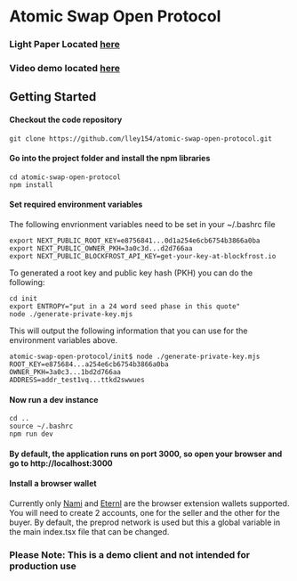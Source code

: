 # Atomic Swap Open Protocol
### Light Paper Located [here](http://)
### Video demo located [here](http://)
##
## Getting Started
#### Checkout the code repository
```
git clone https://github.com/lley154/atomic-swap-open-protocol.git
```

#### Go into the project folder and install the npm libraries
```
cd atomic-swap-open-protocol
npm install
```
#### Set required environment variables
The following envrionment variables need to be set in your ~/.bashrc file
```
export NEXT_PUBLIC_ROOT_KEY=e8756841...0d1a254e6cb6754b3866a0ba
export NEXT_PUBLIC_OWNER_PKH=3a0c3d...d2d766aa
export NEXT_PUBLIC_BLOCKFROST_API_KEY=get-your-key-at-blockfrost.io
```
To generated a root key and public key hash (PKH) you can do the following:
```
cd init
export ENTROPY="put in a 24 word seed phase in this quote"
node ./generate-private-key.mjs
```
This will output the following information that you can use for the environment variables above.
```
atomic-swap-open-protocol/init$ node ./generate-private-key.mjs 
ROOT_KEY=e875684...a254e6cb6754b3866a0ba
OWNER_PKH=3a0c3...1bd2d766aa
ADDRESS=addr_test1vq...ttkd2swwues
```

#### Now run a dev instance
```
cd ..
source ~/.bashrc
npm run dev
```
#### By default, the application runs on port 3000, so open your browser and go to http://localhost:3000

#### Install a browser wallet
Currently only [Nami](https://chrome.google.com/webstore/detail/nami/lpfcbjknijpeeillifnkikgncikgfhdo) and [Eternl](https://chrome.google.com/webstore/detail/eternl/kmhcihpebfmpgmihbkipmjlmmioameka) are the browser extension wallets supported.  You will need to create 2 accounts, one for the seller and the other for the buyer.  By default, the preprod network is used but this a global variable in the main index.tsx file that can be changed.

### Please Note: This is a demo client and not intended for production use

